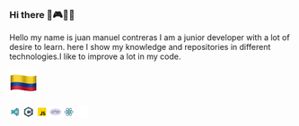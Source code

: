 ### Hi there 👋🎮🇨🇴

Hello my name is juan manuel contreras I am a junior developer with a lot of desire to learn. here I show my knowledge and repositories in different technologies.I like to improve a lot in my code.
	

![Alt Text](https://github.com/JcontrerasV1997/JcontrerasV1997/blob/main/Colombia_50px.png) 

![Alt Text](https://github.com/JcontrerasV1997/JcontrerasV1997/blob/main/Visual%20Studio%20Code%202019_20px.png)
![Alt Text](https://github.com/JcontrerasV1997/JcontrerasV1997/blob/main/c_sharp_logo_20px.png)
![Alt Text](https://github.com/JcontrerasV1997/JcontrerasV1997/blob/main/javascript_20px.png)
![Alt Text](https://github.com/JcontrerasV1997/JcontrerasV1997/blob/main/php_logo_20px.png)
![Alt Text](https://github.com/JcontrerasV1997/JcontrerasV1997/blob/main/react_20px.png)
![Alt Text](https://github.com/JcontrerasV1997/JcontrerasV1997/blob/main/sql_20px.png)





<!--
**JcontrerasV1997/JcontrerasV1997** is a ✨ _special_ ✨ repository because its `README.md` (this file) appears on your GitHub profile.

Here are some ideas to get you started:

- 🔭 I’m currently working on ...
- 🌱 I’m currently learning ...
- 👯 I’m looking to collaborate on ...
- 🤔 I’m looking for help with ...
- 💬 Ask me about ...
- 📫 How to reach me: ...
- 😄 Pronouns: ...
- ⚡ Fun fact: ...
-->
